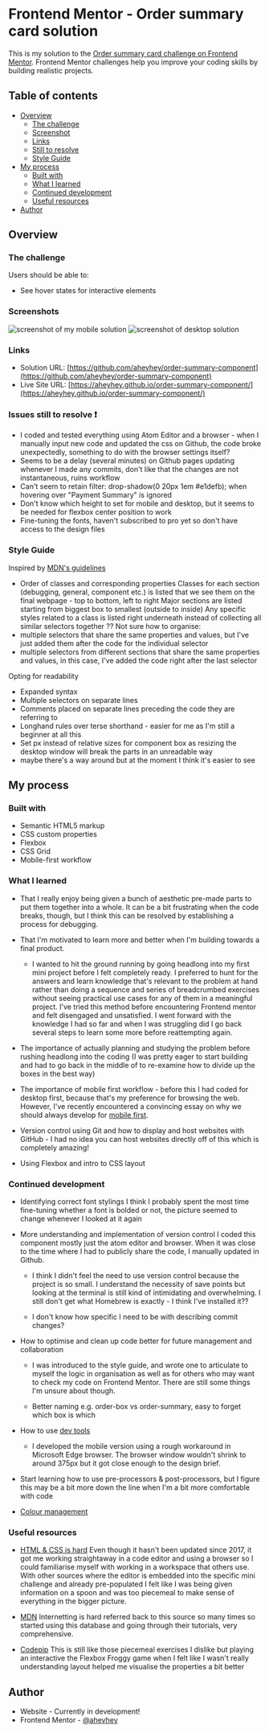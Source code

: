 # Frontend Mentor - Order summary card solution

This is my solution to the [Order summary card challenge on Frontend Mentor](https://www.frontendmentor.io/challenges/order-summary-component-QlPmajDUj). Frontend Mentor challenges help you improve your coding skills by building realistic projects.

## Table of contents

- [Overview](#overview)
  - [The challenge](#the-challenge)
  - [Screenshot](#screenshots)
  - [Links](#links)
  - [Still to resolve](#issues-still-to-resolve)
  - [Style Guide](#style-guide)
- [My process](#my-process)
  - [Built with](#built-with)
  - [What I learned](#what-i-learned)
  - [Continued development](#continued-development)
  - [Useful resources](#useful-resources)
- [Author](#author)

## Overview

### The challenge

Users should be able to:

- See hover states for interactive elements

### Screenshots

![screenshot of my mobile solution](order-summary-component-images/mobile-scrnsht.PNG)
![screenshot of desktop solution](order-summary-component-images/desktop-scrnsht.png)

### Links

- Solution URL: [https://github.com/aheyhey/order-summary-component](https://github.com/aheyhey/order-summary-component)
- Live Site URL: [https://aheyhey.github.io/order-summary-component/](https://aheyhey.github.io/order-summary-component/)

### Issues still to resolve ❗️

- I coded and tested everything using Atom Editor and a browser - when I manually input new code and updated the css on Github, the code broke unexpectedly, something to do with the browser settings itself?
- Seems to be a delay (several minutes) on Github pages updating whenever I made any commits, don't like that the changes are not instantaneous, ruins workflow
- Can't seem to retain filter: drop-shadow(0 20px 1em #e1defb); when hovering over "Payment Summary" is ignored
- Don't know which height to set for mobile and desktop, but it seems to be needed for flexbox center position to work
- Fine-tuning the fonts, haven't subscribed to pro yet so don't have access to the design files

### Style Guide

Inspired by [MDN's guidelines](https://developer.mozilla.org/en-US/docs/MDN/Guidelines/Code_guidelines/CSS#use_mobile_first_media_queries)

- Order of classes and corresponding properties
Classes for each section (debugging, general, component etc.) is listed that we see them on the final webpage - top to bottom, left to right
Major sections are listed starting from biggest box to smallest (outside to inside)
Any specific styles related to a class is listed right underneath instead of collecting all similar selectors together
?? Not sure how to organise:
- multiple selectors that share the same properties and values, but I've just added them after the code for the individual selector
- multiple selectors from different sections that share the same properties and values, in this case, I've added the code right after the last selector

Opting for readability
- Expanded syntax
- Multiple selectors on separate lines
- Comments placed on separate lines preceding the code they are referring to
- Longhand rules over terse shorthand - easier for me as I'm still a beginner at all this
- Set px instead of relative sizes for component box as resizing the desktop window will break the parts in an unreadable way
- maybe there's a way around but at the moment I think it's easier to see

## My process

### Built with

- Semantic HTML5 markup
- CSS custom properties
- Flexbox
- CSS Grid
- Mobile-first workflow

### What I learned

- That I really enjoy being given a bunch of aesthetic pre-made parts to put them together into a whole.
It can be a bit frustrating when the code breaks, though, but I think this can be resolved by establishing a process for debugging.

- That I'm motivated to learn more and better when I'm building towards a final product.
  - I wanted to hit the ground running by going headlong into my first mini project before I felt completely ready. I preferred to hunt for the answers and learn knowledge that's relevant to the problem at hand rather than doing a sequence and series of breadcrumbed exercises without seeing practical use cases for any of them in a meaningful project. I've tried this method before encountering Frontend mentor and felt disengaged and unsatisfied. I went forward with the knowledge I had so far and when I was struggling did I go back several steps to learn some more before reattempting again.

- The importance of actually planning and studying the problem before rushing headlong into the coding (I was pretty eager to start building and had to go back in the middle of to re-examine how to divide up the boxes in the best way)

- The importance of mobile first workflow - before this I had coded for desktop first, because that's my preference for browsing the web. However, I've recently encountered a convincing essay on why we should always develop for [mobile first](http://mobile-first.abookapart.com/).

- Version control using Git and how to display and host websites with GitHub - I had no idea you can host websites directly off of this which is completely amazing!

- Using Flexbox and intro to CSS layout

### Continued development

- Identifying correct font stylings
I think I probably spent the most time fine-tuning whether a font is bolded or not, the picture seemed to change whenever I looked at it again

- More understanding and implementation of version control
I coded this component mostly just the atom editor and browser. When it was close to the time where I had to publicly share the code, I manually updated in Github.

  - I think I didn't feel the need to use version control because the project is so small. I understand the necessity of save points but looking at the terminal is still kind of intimidating and overwhelming. I still don't get what Homebrew is exactly - I think I've installed it??

  - I don't know how specific I need to be with describing commit changes?

- How to optimise and clean up code better for future management and collaboration
  - I was introduced to the style guide, and wrote one to articulate to myself the logic in organisation as well as for others who may want to check my code on Frontend Mentor. There are still some things I'm unsure about though.

  - Better naming e.g. order-box vs order-summary, easy to forget which box is which

- How to use [dev tools](https://developer.mozilla.org/en-US/docs/Learn/CSS/Building_blocks/Debugging_CSS) 
  - I developed the mobile version using a rough workaround in Microsoft Edge browser. The browser window wouldn't shrink to around 375px but it got close enough to the design brief.

- Start learning how to use pre-processors & post-processors, but I figure this may be a bit more down the line when I'm a bit more comfortable with code

- [Colour management](https://abookapart.com/products/making-sense-of-color-management)

### Useful resources

- [HTML & CSS is hard](https://www.internetingishard.com/html-and-css/)
Even though it hasn't been updated since 2017, it got me working straightaway in a code editor and using a browser so I could familiarise myself with working in a workspace that others use. With other sources where the editor is embedded into the specific mini challenge and already pre-populated I felt like I was being given information on a spoon and was too piecemeal to make sense of everything in the bigger picture.

- [MDN](https://developer.mozilla.org/en-US/)
Internetting is hard referred back to this source so many times so started using this database and going through their tutorials, very comprehensive.

- [Codepip](https://codepip.com/)
This is still like those piecemeal exercises I dislike but playing an interactive the Flexbox Froggy game when I felt like I wasn't really understanding layout helped me visualise the properties a bit better

## Author

- Website - Currently in development!
- Frontend Mentor - [@aheyhey](https://www.frontendmentor.io/profile/aheyhey)
